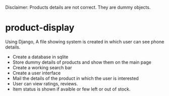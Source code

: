 Disclaimer: Products details are not correct. They are dummy objects. 

# product-display
Using Django, A file showing system is created in which user can see phone details.

<ul>
<li>Create a database in sqlite</li>
<li>Store dummy details of products and show them on the main page</li>
<li>Create a working search bar</li>
<li>Create a user interface</li>
<li>Mail the details of the product in which the user is interested</li>
<li>User can view ratings, reviews.</li>
<li>Item status is shown if avaible or few left or out of stock.</li>
</ul>
